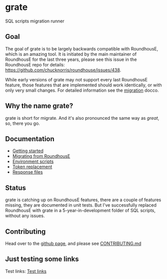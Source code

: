 # grate
SQL scripts migration runner 

## Goal

The goal of grate is to be largely backwards compatible with RoundhousE, which is an amazing tool. It is initiated by the main
maintainer of RoundhousE for the last three years, please see this issue in the RoundhousE repo for details: https://github.com/chucknorris/roundhouse/issues/438.

While early versions of grate may not support every last RoundhousE feature, those features that are implemented should work identically, or with only very small changes.  For detailed information see the [migration](migrating-from-roundhouse) docco.

## Why the name grate?

grate is short for migrate. And it's also pronounced the same way as _great_, so, there you go. 

## Documentation
* [Getting started](getting-started) 
* [Migrating from RoundhousE](migrating-from-roundhouse) 
* [Environment scripts](environment-scripts) 
* [Token replacement](token-replacement) 
* [Response files](response-files) 

## Status

grate is catching up on RoundhousE features, there are a couple of features missing, they are documented in unit tests. But I've successfully replaced 
RoundhousE with grate in a 5-year-in-development folder of SQL scripts, without any issues. 

## Contributing

Head over to the [github page](https://github.com/erikbra/grate), and please see [CONTRIBUTING.md](https://github.com/erikbra/grate/blob/main/CONTRIBUTING.md)


## Just testing some links

Test links: [Test links](TestLinks.md)
